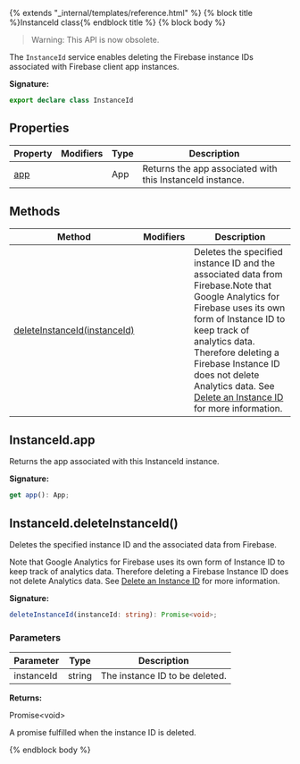 {% extends "_internal/templates/reference.html" %}
{% block title %}InstanceId class{% endblock title %}
{% block body %}
> Warning: This API is now obsolete.
> 
> 

The `InstanceId` service enables deleting the Firebase instance IDs associated with Firebase client app instances.

<b>Signature:</b>

```typescript
export declare class InstanceId 
```

## Properties

|  Property | Modifiers | Type | Description |
|  --- | --- | --- | --- |
|  [app](./firebase-admin.instance-id.instanceid.md#instanceidapp) |  | App | Returns the app associated with this InstanceId instance. |

## Methods

|  Method | Modifiers | Description |
|  --- | --- | --- |
|  [deleteInstanceId(instanceId)](./firebase-admin.instance-id.instanceid.md#instanceiddeleteinstanceid) |  | Deletes the specified instance ID and the associated data from Firebase.<!-- -->Note that Google Analytics for Firebase uses its own form of Instance ID to keep track of analytics data. Therefore deleting a Firebase Instance ID does not delete Analytics data. See [Delete an Instance ID](https://firebase.google.com/support/privacy/manage-iids#delete_an_instance_id) for more information. |

## InstanceId.app

Returns the app associated with this InstanceId instance.

<b>Signature:</b>

```typescript
get app(): App;
```

## InstanceId.deleteInstanceId()

Deletes the specified instance ID and the associated data from Firebase.

Note that Google Analytics for Firebase uses its own form of Instance ID to keep track of analytics data. Therefore deleting a Firebase Instance ID does not delete Analytics data. See [Delete an Instance ID](https://firebase.google.com/support/privacy/manage-iids#delete_an_instance_id) for more information.

<b>Signature:</b>

```typescript
deleteInstanceId(instanceId: string): Promise<void>;
```

### Parameters

|  Parameter | Type | Description |
|  --- | --- | --- |
|  instanceId | string | The instance ID to be deleted. |

<b>Returns:</b>

Promise&lt;void&gt;

A promise fulfilled when the instance ID is deleted.

{% endblock body %}
